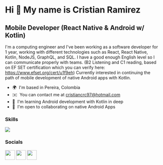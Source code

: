 Hi 👋 My name is Cristian Ramirez
=================================

Mobile Developer (React Native & Android w/ Kotlin)
---------------------------------------------------

I'm a computing engineer and I've been working as a software developer for 1 year, working with different technologies such as React, React Native, Kotlin, NodeJS, GraphQL, and SQL. I have a good enough English level so I can communicate properly with teams. (B2 Listening and C1 reading, based on EF SET certification which you can verify here: https://www.efset.org/cert/u1f9eh) Currently interested in continuing the path of mobile development of native Android apps with Kotlin.

*   🌍  I'm based in Pereira, Colombia
*   ✉️  You can contact me at [cristiancrc97@hotmail.com](mailto:cristiancrc97@hotmail.com)
*   🧠  I'm learning Android development with Kotlin in deep
*   🤝  I'm open to collaborating on native Android Apps
### Skills
<p align="left">
  <a href="https://skillicons.dev">
    <img src="https://skillicons.dev/icons?i=androidstudio,kotlin,java,react" />
  </a>
</p>
                                
### Socials
<p align="left"> 
  <a href="https://www.github.com/CristianRamirezC" target="_blank" rel="noreferrer"><img src="https://raw.githubusercontent.com/danielcranney/readme-generator/main/public/icons/socials/github.svg" width="32" height="32" /></a> 
  <a href="http://www.instagram.com/cristiancrc97" target="_blank" rel="noreferrer"><img src="https://raw.githubusercontent.com/danielcranney/readme-generator/main/public/icons/socials/instagram.svg" width="32" height="32" /></a> 
  <a href="https://www.linkedin.com/in/cristiancamiloramirezcastellanos" target="_blank" rel="noreferrer"><img src="https://raw.githubusercontent.com/danielcranney/readme-generator/main/public/icons/socials/linkedin.svg" width="32" height="32" />
  </a>
</p>
